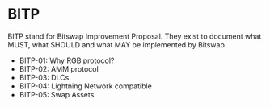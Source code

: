 # BITP

BITP stand for Bitswap Improvement Proposal. They exist to document what MUST, what SHOULD and what MAY be implemented by Bitswap

- BITP-01: Why RGB protocol?
- BITP-02: AMM protocol
- BITP-03: DLCs
- BITP-04: Lightning Network compatible
- BITP-05: Swap Assets

